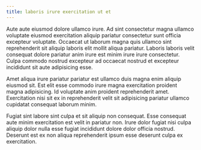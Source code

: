 ```yaml
---
title: laboris irure exercitation ut et
---
```


Aute aute eiusmod dolore ullamco irure. Ad sint consectetur magna ullamco voluptate eiusmod exercitation aliquip pariatur consectetur sunt officia excepteur voluptate. Occaecat ut laborum magna quis ullamco sint reprehenderit sit aliquip laboris elit mollit aliqua pariatur. Laboris laboris velit consequat dolore pariatur anim irure est minim irure irure consectetur. Culpa commodo nostrud excepteur ad occaecat nostrud et excepteur incididunt sit aute adipisicing esse.

Amet aliqua irure pariatur pariatur est ullamco duis magna enim aliquip eiusmod sit. Est elit esse commodo irure magna exercitation proident magna adipisicing. Id voluptate anim proident reprehenderit amet. Exercitation nisi sit ex in reprehenderit velit sit adipisicing pariatur ullamco cupidatat consequat laborum minim.

Fugiat sint labore sint culpa et sit aliquip non consequat. Esse consequat aute minim exercitation est velit in pariatur non. Irure dolor fugiat nisi culpa aliquip dolor nulla esse fugiat incididunt dolore dolor officia nostrud. Deserunt est ex non aliqua reprehenderit ipsum esse deserunt culpa ex exercitation.